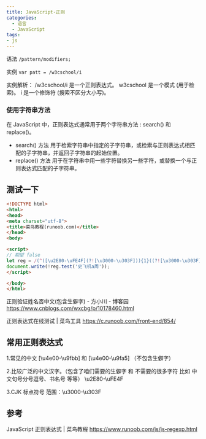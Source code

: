 ```yaml
---
title: JavaScript-正则
categories:
  - 语言
  - JavaScript
tags:
- js
---
```


语法
`/pattern/modifiers;`

实例
`var patt = /w3cschool/i`

实例解析：
/w3cschool/i  是一个正则表达式。
w3cschool  是一个模式 (用于检索)。
i  是一个修饰符 (搜索不区分大小写)。

### 使用字符串方法

在 JavaScript 中，正则表达式通常用于两个字符串方法 : search() 和 replace()。

* search() 方法 用于检索字符串中指定的子字符串，或检索与正则表达式相匹配的子字符串，并返回子字符串的起始位置。
* replace() 方法 用于在字符串中用一些字符替换另一些字符，或替换一个与正则表达式匹配的子字符串。

## 测试一下

```html
<!DOCTYPE html>
<html>
<head>
<meta charset="utf-8">
<title>菜鸟教程(runoob.com)</title>
</head>
<body>

<script>
// 期望 false
let reg = /(^([\u2E80-\uFE4F](?![\u3000-\u303F])){1}((?![\u3000-\u303F])[\u2E80-\uFE4F]|\.|·|。){0,18}([\u2E80-\uFE4F](?![\u3000-\u303F])){1}$)|(^[a-zA-Z]{1}[a-zA-Z\s]{0,18}[a-zA-Z]{1}$)/;
document.write(!reg.test('史飞机a周'));
</script>

</body>
</html>
```

正则验证姓名否中文(包含生僻字) - 方小川 - 博客园 https://www.cnblogs.com/wxcbg/p/10178460.html

正则表达式在线测试 | 菜鸟工具 https://c.runoob.com/front-end/854/

## 常用正则表达式

1.常见的中文 [\u4e00-\u9fbb] 和 [\u4e00-\u9fa5] （不包含生僻字）

2.比较广泛的中文汉字。（包含了咱们需要的生僻字 和 不需要的很多字符 比如 中文句号分号逗号、书名号 等等） \u2E80-\uFE4F

3.CJK 标点符号
范围：\u3000-\u303F

## 参考

JavaScript 正则表达式 | 菜鸟教程
<https://www.runoob.com/js/js-regexp.html>
